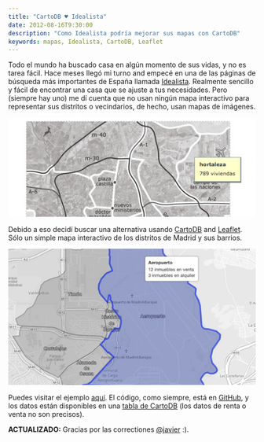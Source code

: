 ```yaml
---
title: "CartoDB ♥ Idealista"
date: 2012-08-16T9:30:00
description: "Como Idealista podría mejorar sus mapas con CartoDB"
keywords: mapas, Idealista, CartoDB, Leaflet
---
```


Todo el mundo ha buscado casa en algún momento de sus vidas, y no es tarea fácil. Hace meses llegó mi turno and empecé en una de las páginas de búsqueda más importantes de España llamada [Idealista](http://www.idealista.com). Realmente sencillo y fácil de encontrar una casa que se ajuste a tus necesidades. Pero (siempre hay uno) me dí cuenta que no usan ningún mapa interactivo para representar sus distritos o vecindarios, de hecho, usan mapas de imágenes.

![idealista-map](/assets/img/posts/cartodb-idealista/idealista.jpg)

Debido a eso decidí buscar una alternativa usando [CartoDB](http://cartodb.com) and [Leaflet](http://leaflet.cloudmade.com).
Sólo un simple mapa interactivo de los distritos de Madrid y sus barrios.

![idealista-map](/assets/img/posts/cartodb-idealista/idealista-cartodb.jpg)

Puedes visitar el ejemplo [aquí](http://xavijam.github.io/idealista). El código, como siempre, está en [GitHub](https://github.com/xavijam/idealista), y los datos están disponibles en una [tabla de CartoDB](https://xavijam.cartodb.com/tables/5275/public) (los datos de renta o venta no son precisos).

**ACTUALIZADO:** Gracias por las correctiones [@javier](http://twitter.com/javier) :).

